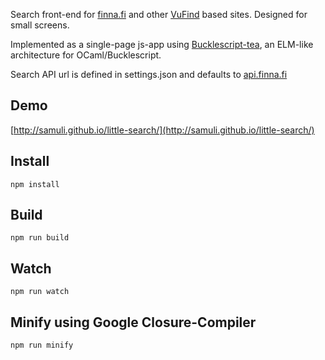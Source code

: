 Search front-end for [finna.fi](https://finna.fi/) and other [VuFind](https://vufind.org/) based sites. Designed for small screens.

Implemented as a single-page js-app using [Bucklescript-tea](https://github.com/OvermindDL1/bucklescript-tea), an ELM-like architecture for OCaml/Bucklescript.

Search API url is defined in settings.json and defaults to [api.finna.fi](https://api.finna.fi/)

## Demo
[http://samuli.github.io/little-search/](http://samuli.github.io/little-search/)

## Install

```
npm install
```

## Build

```
npm run build
```

## Watch

```
npm run watch
```

## Minify using Google Closure-Compiler
```
npm run minify
```
